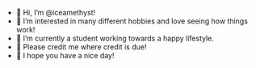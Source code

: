 - 💜 Hi, I’m @iceamethyst!
- 💜 I’m interested in many different hobbies and love seeing how things work!
- 💜 I’m currently a student working towards a happy lifestyle.
- 💜 Please credit me where credit is due!
- 💜 I hope you have a nice day!

<!---
iceamethyst/iceamethyst is a ✨ special ✨ repository because its `README.md` (this file) appears on your GitHub profile.
You can click the Preview link to take a look at your changes.
--->
